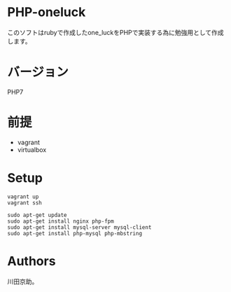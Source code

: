 # PHP-oneluck

このソフトはrubyで作成したone_luckをPHPで実装する為に勉強用として作成します。
# バージョン
PHP7

# 前提
- vagrant
- virtualbox

# Setup
```
vagrant up
vagrant ssh

sudo apt-get update
sudo apt-get install nginx php-fpm
sudo apt-get install mysql-server mysql-client
sudo apt-get install php-mysql php-mbstring
```

# Authors
川田京助。
